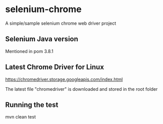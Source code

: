 # selenium-chrome

A simple/sample selenium chrome web driver project

## Selenium Java version

Mentioned in pom 3.8.1

## Latest Chrome Driver for Linux

https://chromedriver.storage.googleapis.com/index.html

The latest file "chromedriver" is downloaded and stored in the root folder 

## Running the test

mvn clean test

